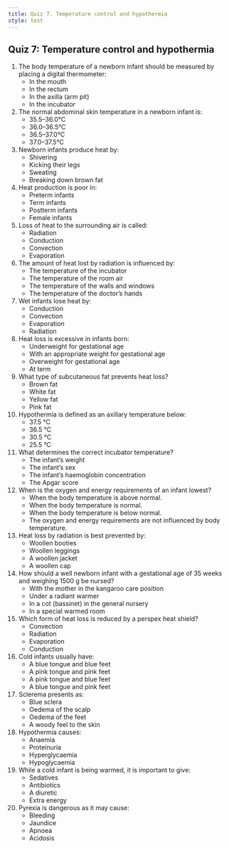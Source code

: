 ```yaml
---
title: Quiz 7. Temperature control and hypothermia
style: test
---
```


## Quiz 7: Temperature control and hypothermia

1.	The body temperature of a newborn infant should be measured by placing a digital thermometer:
	-	In the mouth
	-	In the rectum
	+	In the axilla (arm pit)
	-	In the incubator
2.	The normal abdominal skin temperature in a newborn infant is:
	-	35.5–36.0°C
	+	36.0–36.5°C
	-	36.5–37.0°C
	-	37.0–37.5°C
3.	Newborn infants produce heat by:
	-	Shivering
	-	Kicking their legs
	-	Sweating
	+	Breaking down brown fat
4.	Heat production is poor in:
	+	Preterm infants
	-	Term infants
	-	Postterm infants
	-	Female infants
5.	Loss of heat to the surrounding air is called:
	-	Radiation
	-	Conduction
	+	Convection
	-	Evaporation
6.	The amount of heat lost by radiation is influenced by:
	-	The temperature of the incubator
	-	The temperature of the room air
	+	The temperature of the walls and windows
	-	The temperature of the doctor’s hands
7.	Wet infants lose heat by:
	-	Conduction
	-	Convection
	+	Evaporation
	-	Radiation
8.	Heat loss is excessive in infants born:
	+	Underweight for gestational age
	-	With an appropriate weight for gestational age
	-	Overweight for gestational age
	-	At term
9.	What type of subcutaneous fat prevents heat loss?
	-	Brown fat
	+	White fat
	-	Yellow fat
	-	Pink fat
10.	Hypothermia is defined as an axillary temperature below:
	-	37.5 °C
	+	36.5 °C
	-	30.5 °C
	-	25.5 °C
11.	What determines the correct incubator temperature?
	+	The infant’s weight
	-	The infant’s sex
	-	The infant’s haemoglobin concentration
	-	The Apgar score
12.	When is the oxygen and energy requirements of an infant lowest?
	-	When the body temperature is above normal.
	+	When the body temperature is normal.
	-	When the body temperature is below normal.
	-	The oxygen and energy requirements are not influenced by body temperature.
13.	Heat loss by radiation is best prevented by:
	-	Woollen booties
	-	Woollen leggings
	-	A woollen jacket
	+	A woollen cap
14.	How should a well newborn infant with a gestational age of 35 weeks and weighing 1500 g be nursed?
	+	With the mother in the kangaroo care position
	-	Under a radiant warmer
	-	In a cot (bassinet) in the general nursery
	-	In a special warmed room
15.	Which form of heat loss is reduced by a perspex heat shield? 
	-	Convection
	+	Radiation
	-	Evaporation
	-	Conduction
16.	Cold infants usually have:
	-	A blue tongue and blue feet
	-	A pink tongue and pink feet
	+	A pink tongue and blue feet
	-	A blue tongue and pink feet
17.	Sclerema presents as:
	-	Blue sclera
	-	Oedema of the scalp
	-	Oedema of the feet
	+	A woody feel to the skin
18.	Hypothermia causes:
	-	Anaemia
	-	Proteinuria
	-	Hyperglycaemia
	+	Hypoglycaemia
19.	While a cold infant is being warmed, it is important to give:
	-	Sedatives
	-	Antibiotics
	-	A diuretic
	+	Extra energy
20.	Pyrexia is dangerous as it may cause:
	-	Bleeding
	-	Jaundice
	+	Apnoea
	-	Acidosis
